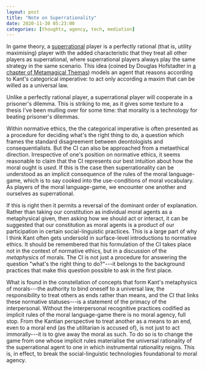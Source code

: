 ```yaml
---
layout: post
title: "Note on Superrationality"
date: 2020-11-30 05:23:00
categories: [thoughts, agency, tech, mediation]
---
```


In game theory, a [superrational](https://en.wikipedia.org/wiki/Superrationality) player is a perfectly rational (that is, utility maximising) player with the added characteristic that they treat all other players as superrational, where superrational players always play the same strategy in the same scenario. This idea (coined by Douglas Hofstadter in [a chapter of Metamagical Themas](https://www.gwern.net/docs/xrisks/1985-hofstadter#dilemmas-for-superrational-thinkers-leading-up-to-a-luring-lottery)) models an agent that reasons according to Kant's categorical imperative: to act only according a maxim that can be willed as a universal law.

Unlike a perfectly rational player, a superrational player will cooperate in a prisoner's dilemma. This is striking to me, as it gives some texture to a thesis I've been mulling over for some time: that morality is a technology for beating prisoner's dilemmas.

Within normative ethics, the the categorical imperative is often presented as a procedure for deciding what's the right thing to do, a question which frames the standard disagreement between deontologists and consequentialists. But the CI can also be approached from a metaethical direction. Irrespective of one's position on normative ethics, it seems reasonable to claim that the CI represents our best intuition about how the moral ought is _used_. If this is the case then superrationality can be understood as an implicit consequence of the rules of the moral language-game, which is to say cooked into the use-conditions of moral vocabulary. As players of the moral language-game, we encounter one another and ourselves as superrational.

If this is right then it permits a reversal of the dominant order of explanation. Rather than taking our constitution as individual moral agents as a metaphysical given, then asking how we should act or interact, it can be suggested that our constitution as moral agents is a product of our participation in certain social-linguistic practices. This is a large part of why I think Kant often gets undersold in surface-level introductions to normative ethics. It should be remembered that his formulation of the CI takes place not in the context of normative ethics, but in a discussion of the _metaphysics_ of morals. The CI is not just a procedure for answering the question "what's the right thing to do?"---it belongs to the background practices that make this question possible to ask in the first place.

What is found in the constellation of concepts that form Kant's metaphysics of morals---the authority to bind oneself to a universal law, the responsibility to treat others as ends rather than means, and the CI that links these normative statuses---is a statement of the primacy of the interpersonal. Without the interpersonal recognitive practices codified as implicit rules of the moral language-game there is no moral agency, full stop. From the Kantian perspective to treat another as a means to an end, even to a moral end (as the utilitarian is accused of), is not just to act immorally---it is to give away the moral as such. To do so is to change the game from one whose implicit rules materialise the universal rationality of the superrational agent to one in which instrumental rationality reigns. This is, in effect, to break the social-linguistic technologies foundational to moral agency.
